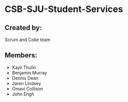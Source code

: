 # CSB-SJU-Student-Services
## Created by:
Scrum and Coke team
## Members:
- Kayli Thulin
- Benjamin Murray
- Dennis Dean
- Jaren Lindsey
- Omavi Collison
- John Engh
